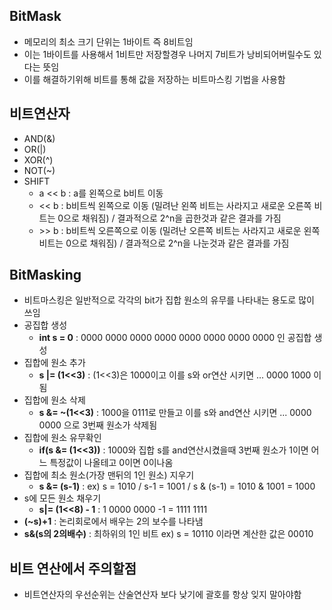 ## BitMask
* 메모리의 최소 크기 단위는 1바이트 즉 8비트임
* 이는 1바이트를 사용해서 1비트만 저장할경우 나머지 7비트가 낭비되어버릴수도 있다는 뜻임
* 이를 해결하기위해 비트를 통해 값을 저장하는 비트마스킹 기법을 사용함  

## 비트연산자
* AND(&) 
* OR(|)
* XOR(^)
* NOT(~)
* SHIFT
  * a << b : a를 왼쪽으로 b비트 이동
  * << b : b비트씩 왼쪽으로 이동 (밀려난 왼쪽 비트는 사라지고 새로운 오른쪽 비트는 0으로 채워짐) / 결과적으로 2^n을 곱한것과 같은 결과를 가짐
  * \>\> b : b비트씩 오른쪽으로 이동 (밀려난 오른쪽 비트는 사라지고 새로운 왼쪽 비트는 0으로 채워짐) / 결과적으로 2^n을 나눈것과 같은 결과를 가짐

## BitMasking
* 비트마스킹은 일반적으로 각각의 bit가 집합 원소의 유무를 나타내는 용도로 많이 쓰임
* 공집합 생성
  * **int s = 0** : 0000 0000 0000 0000 0000 0000 0000 0000 인 공집합 생성
* 집합에 원소 추가
  * **s |= (1<<3)** : (1<<3)은 1000이고 이를 s와 or연산 시키면 ... 0000 1000 이 됨
* 집합에 원소 삭제
  * **s &= ~(1<<3)** : 1000을 0111로 만들고 이를 s와 and연산 시키면 ... 0000 0000 으로 3번째 원소가 삭제됨
* 집합에 원소 유무확인
  * **if(s &= (1<<3))** : 1000와 집합 s를 and연산시켰을때 3번째 원소가 1이면 어느 특정값이 나올테고 0이면 0이나옴
* 집합에 최소 원소(가장 맨뒤의 1인 원소) 지우기 
  * **s &= (s-1)** : ex) s = 1010 / s-1 = 1001 / s & (s-1) = 1010 & 1001 = 1000
* s에 모든 원소 채우기
  * **s|= (1<<8) - 1** : 1 0000 0000 -1 = 1111 1111
* **(~s)+1** : 논리회로에서 배우는 2의 보수를 나타냄
* **s&(s의 2의배수)** : 최하위의 1인 비트 ex) s = 10110 이라면 계산한 값은 00010
  

## 비트 연산에서 주의할점
* 비트연산자의 우선순위는 산술연산자 보다 낮기에 괄호를 항상 잊지 말아야함 
